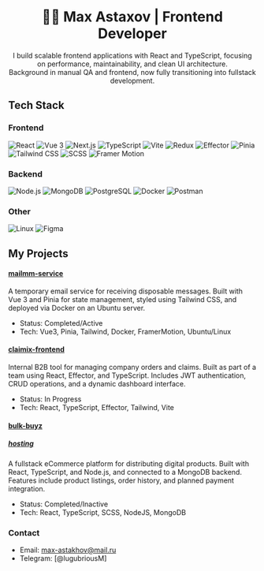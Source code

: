 <h1 align="center">👨‍💻 Max Astaxov | Frontend Developer</h1>

<p align="center">
  I build scalable frontend applications with React and TypeScript, focusing on performance, maintainability, and clean UI architecture.<br>
  Background in manual QA and frontend, now fully transitioning into fullstack development.
</p>

## Tech Stack

### Frontend
![React](https://img.shields.io/badge/React-20232A?style=for-the-badge&logo=react)
![Vue 3](https://img.shields.io/badge/Vue.js_3-4FC08D?style=for-the-badge&logo=vue.js&logoColor=white)
![Next.js](https://img.shields.io/badge/Next.js-000000?style=for-the-badge&logo=nextdotjs&logoColor=white)
![TypeScript](https://img.shields.io/badge/TypeScript-007ACC?style=for-the-badge&logo=typescript)
![Vite](https://img.shields.io/badge/Vite-646CFF?style=for-the-badge&logo=vite&logoColor=white)
![Redux](https://img.shields.io/badge/Redux-764ABC?style=for-the-badge&logo=redux&logoColor=white)
![Effector](https://img.shields.io/badge/Effector-5F5FFF?style=for-the-badge)
![Pinia](https://img.shields.io/badge/Pinia-FFD43B?style=for-the-badge&logo=pinia&logoColor=black)
![Tailwind CSS](https://img.shields.io/badge/Tailwind_CSS-06B6D4?style=for-the-badge&logo=tailwindcss&logoColor=white)
![SCSS](https://img.shields.io/badge/SCSS-hotpink?style=for-the-badge&logo=sass&logoColor=white)
![Framer Motion](https://img.shields.io/badge/Framer--Motion-ea4fff?style=for-the-badge&logo=framer&logoColor=black)

### Backend
![Node.js](https://img.shields.io/badge/Node.js-339933?style=for-the-badge&logo=nodedotjs&logoColor=white)
![MongoDB](https://img.shields.io/badge/MongoDB-4EA94B?style=for-the-badge&logo=mongodb&logoColor=white)
![PostgreSQL](https://img.shields.io/badge/PostgreSQL-4169E1?style=for-the-badge&logo=postgresql&logoColor=white)
![Docker](https://img.shields.io/badge/Docker-2496ED?style=for-the-badge&logo=docker&logoColor=white)
![Postman](https://img.shields.io/badge/Postman-FF6C37?style=for-the-badge&logo=postman&logoColor=white)

### Other
![Linux](https://img.shields.io/badge/Linux-FCC624?style=for-the-badge&logo=linux&logoColor=black)
![Figma](https://img.shields.io/badge/Figma-F24E1E?style=for-the-badge&logo=figma&logoColor=white)


## My Projects

#### [mailmm-service](https://github.com/s1wos/skorleep)
A temporary email service for receiving disposable messages. Built with Vue 3 and Pinia for state management, styled using Tailwind CSS, and deployed via Docker on an Ubuntu server.

- Status: Completed/Active
- Tech: Vue3, Pinia, Tailwind, Docker, FramerMotion, Ubuntu/Linux

#### [claimix-frontend](https://github.com/epikhinvanya/claimix-frontend-ts)
Internal B2B tool for managing company orders and claims. Built as part of a team using React, Effector, and TypeScript. Includes JWT authentication, CRUD operations, and a dynamic dashboard interface.
- Status: In Progress
- Tech: React, TypeScript, Effector, Tailwind, Vite

#### [bulk-buyz](https://github.com/MaxGrateman/bulk-buyz)
##### [hosting](http://bulkbuyz.ru/)
A fullstack eCommerce platform for distributing digital products. Built with React, TypeScript, and Node.js, and connected to a MongoDB backend. Features include product listings, order history, and planned payment integration.
- Status: Completed/Inactive
- Tech: React, TypeScript, SCSS, NodeJS, MongoDB

### Contact
- Email: max-astakhov@mail.ru
- Telegram: [@lugubriousM]
